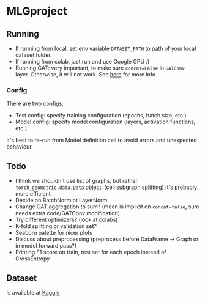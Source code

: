# MLGproject

## Running
 - If running from local, set env variable `DATASET_PATH` to path of your local dataset folder.
 - If running from colab, just run and use Google GPU :)
 - Running GAT: very important, to make sure `concat=False` in `GATConv` layer. Otherwise, it will not work. See [here](https://pytorch-geometric.readthedocs.io/en/latest/generated/torch_geometric.nn.conv.GATConv.html#torch_geometric.nn.conv.GATConv) for more info.

### Config
There are two configs:
 - Test config: specify training configuration (epochs, batch size, etc.)
 - Model config: specify model configuration (layers, activation functions, etc.)
 
 It's best to re-run from Model definition cell to avoid errors and unexpected behaviour.

## Todo
 - I think we shouldn't use list of graphs, but rather `torch_geometric.data.Data` object. (cell subgraph splitting) It's probably more efficient.
 - Decide on BatchNorm ot LayerNorm
 - Change GAT aggregation to sum? (mean is implicit on `concat=false`, sum needs extra code/GATConv modification)
- Try different optimizers? (look at colabs)
- K-fold splitting or validation set?
- Seaborn palette for nicer plots
- Discuss about preprocessing (preprocess before DataFrame -> Graph or in model forward pass?)
- Printing F1 score on train, test set for each epoch instead of CrossEntropy
## Dataset
Is available at [Kaggle](https://www.kaggle.com/datasets/ellipticco/elliptic-data-set?resource=download)

